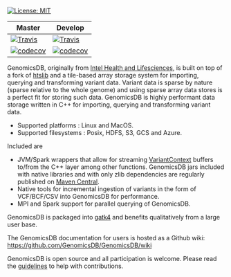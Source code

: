 [![License: MIT](https://img.shields.io/badge/License-MIT-yellow.svg)](https://opensource.org/licenses/MIT)

| Master | Develop |
| --- | --- |
| [![Travis](https://travis-ci.org/GenomicsDB/GenomicsDB.svg?branch=master)](https://travis-ci.org/GenomicsDB/GenomicsDB) | [![Travis](https://travis-ci.org/GenomicsDB/GenomicsDB.svg?branch=develop)](https://travis-ci.org/GenomicsDB/GenomicsDB?branch=develop) |
| [![codecov](https://codecov.io/gh/GenomicsDB/GenomicsDB/branch/master/graph/badge.svg)](https://codecov.io/gh/GenomicsDB/GenomicsDB) | [![codecov](https://codecov.io/gh/GenomicsDB/GenomicsDB/branch/develop/graph/badge.svg)](https://codecov.io/gh/GenomicsDB/GenomicsDB/branch/develop) |

GenomicsDB, originally from [Intel Health and Lifesciences](https://github.com/Intel-HLS/GenomicsDB), is built on top of a fork of [htslib](https://github.com/samtools/htslib) and a tile-based array storage system for importing, querying and transforming variant data. Variant data is sparse by nature (sparse relative to the whole genome) and using sparse array data stores is a perfect fit for storing such data. GenomicsDB is highly performant data storage written in C++ for importing, querying and transforming variant data.
* Supported platforms : Linux and MacOS.
* Supported filesystems : Posix, HDFS, S3, GCS and Azure.

Included are
* JVM/Spark wrappers that allow for streaming [VariantContext](https://samtools.github.io/htsjdk/javadoc/htsjdk/htsjdk/variant/variantcontext/VariantContext.html) buffers to/from the C++ layer among other functions. GenomicsDB jars included with native libraries and with only zlib dependencies are regularly published on [Maven Central](https://repo1.maven.org/maven2/org/genomicsdb/genomicsdb).
* Native tools for incremental ingestion of variants in the form of VCF/BCF/CSV into GenomicsDB for performance.
* MPI and Spark support for parallel querying of GenomicsDB.

GenomicsDB is packaged into [gatk4](https://software.broadinstitute.org/gatk/documentation/article?id=11091) and benefits qualitatively from a large user base.

The GenomicsDB documentation for users is hosted as a Github wiki:
https://github.com/GenomicsDB/GenomicsDB/wiki

GenomicsDB is open source and all participation is welcome. Please read the [guidelines](contrib/README.md) to help with contributions.
